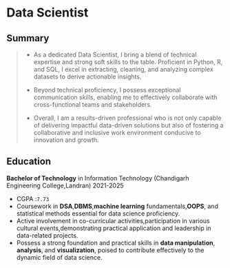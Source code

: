 # Data Scientist 

## Summary 

> - As a dedicated Data Scientist, I bring a blend of technical expertise and strong soft skills to the table. Proficient in Python, R, and SQL, I excel in extracting, cleaning, and analyzing complex datasets to derive actionable insights.
>
> - Beyond technical proficiency, I possess exceptional communication skills, enabling me to effectively collaborate with cross-functional teams and stakeholders.
>
> - Overall, I am a results-driven professional who is not only capable of delivering impactful data-driven solutions but also of fostering a collaborative and inclusive work environment conducive to innovation and growth.

## Education

**Bachelor of Technology** in Information Technology (Chandigarh Engineering College,Landran) 2021-2025 
- CGPA :`7.73`
- Coursework in **DSA**,**DBMS**,**machine learning** fundamentals,**OOPS**, and statistical methods essential for data science proficiency.
- Active involvement in co-curricular activities,participation in various cultural events,demonstrating practical application and leadership in data-related projects.
- Possess a strong foundation and practical skills in **data manipulation**, **analysis**, and **visualization**, poised to contribute effectively to the dynamic field of data science.

